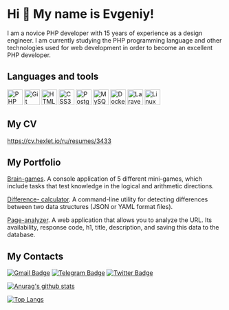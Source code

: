 Hi 👋 My name is Evgeniy!
========================

I am a novice PHP developer with 15 years of experience as a design engineer. I am currently studying the PHP programming language and other technologies used for web development in order to become an excellent PHP developer.

## Languages and tools


<p align="left">
  <a href="https://www.php.net/" target="_blank" rel="noreferrer"><img src="https://raw.githubusercontent.com/danielcranney/readme-generator/main/public/icons/skills/php-colored.svg" width="36" height="36" alt="PHP" /></a>
  <a href="https://git-scm.com/" target="_blank" rel="noreferrer"><img src="https://raw.githubusercontent.com/danielcranney/readme-generator/main/public/icons/skills/git-colored.svg" width="36" height="36" alt="Git" /></a>
  <a href="https://developer.mozilla.org/en-US/docs/Glossary/HTML5" target="_blank" rel="noreferrer"><img src="https://raw.githubusercontent.com/danielcranney/readme-generator/main/public/icons/skills/html5-colored.svg" width="36" height="36" alt="HTML5" /></a>
  <a href="https://www.w3.org/TR/CSS/#css" target="_blank" rel="noreferrer"><img src="https://raw.githubusercontent.com/danielcranney/readme-generator/main/public/icons/skills/css3-colored.svg" width="36" height="36" alt="CSS3" /></a>  
  <a href="https://www.postgresql.org/" target="_blank" rel="noreferrer"><img src="https://raw.githubusercontent.com/danielcranney/readme-generator/main/public/icons/skills/postgresql-colored.svg" width="36" height="36" alt="PostgreSQL" /></a>
  <a href="https://www.mysql.com/" target="_blank" rel="noreferrer"><img src="https://raw.githubusercontent.com/danielcranney/readme-generator/main/public/icons/skills/mysql-colored.svg" width="36" height="36" alt="MySQL" /></a>
  <a href="https://www.docker.com/" target="_blank" rel="noreferrer"><img src="https://raw.githubusercontent.com/danielcranney/readme-generator/main/public/icons/skills/docker-colored.svg" width="36" height="36" alt="Docker" /></a>
  <a href="https://laravel.com/" target="_blank" rel="noreferrer"><img src="https://raw.githubusercontent.com/danielcranney/readme-generator/main/public/icons/skills/laravel-colored.svg" width="36" height="36" alt="Laravel" /></a>
  <a href="https://www.linux.org" target="_blank" rel="noreferrer"><img src="https://raw.githubusercontent.com/danielcranney/readme-generator/main/public/icons/skills/linux-colored.svg" width="36" height="36" alt="Linux" /></a>
</p>

## My CV

https://cv.hexlet.io/ru/resumes/3433

## My Portfolio

[Brain-games](https://github.com/kadykovev/brain-games ). A console application of 5 different mini-games, which include tasks that test knowledge in the logical and arithmetic directions.

[Difference- calculator](https://github.com/kadykovev/difference-calculator ). A command-line utility for detecting differences between two data structures (JSON or YAML format files).

[Page-analyzer](https://github.com/kadykovev/page-analyzer ). A web application that allows you to analyze the URL. Its availability, response code, h1, title, description, and saving this data to the database.

## My Contacts
<p>
  <a href="mailto:evgeniykadykov1983@gmail.com"><img src="https://img.shields.io/badge/-Gmail-c14438?style=for-the-badge&logo=Gmail&logoColor=white" alt="Gmail Badge"></a>
  <a href="https://t.me/kadykov_e_v"><img src="https://img.shields.io/badge/-telegram-0088cc?style=for-the-badge&logo=telegram&logoColor=white" alt="Telegram Badge"></a>
  <a href="https://linkedin.com/in/kadykovevgeniy"><img src="https://img.shields.io/badge/LinkedIn-0077B5?style=for-the-badge&logo=linkedin&logoColor=white" alt="Twitter Badge"></a>
</p>

[![Anurag's github stats](https://github-readme-stats.vercel.app/api?username=kadykovev&show_icons=true)](https://github.com/kadykovev)

[![Top Langs](https://github-readme-stats.vercel.app/api/top-langs/?username=kadykovev&layout=compact)](https://github.com/anuraghazra/github-readme-stats)

